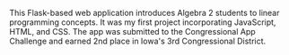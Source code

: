 This Flask-based web application introduces Algebra 2 students to linear programming concepts. It was my first project incorporating JavaScript, HTML, and CSS. The app was submitted to the Congressional App Challenge and earned 2nd place in Iowa's 3rd Congressional District.
